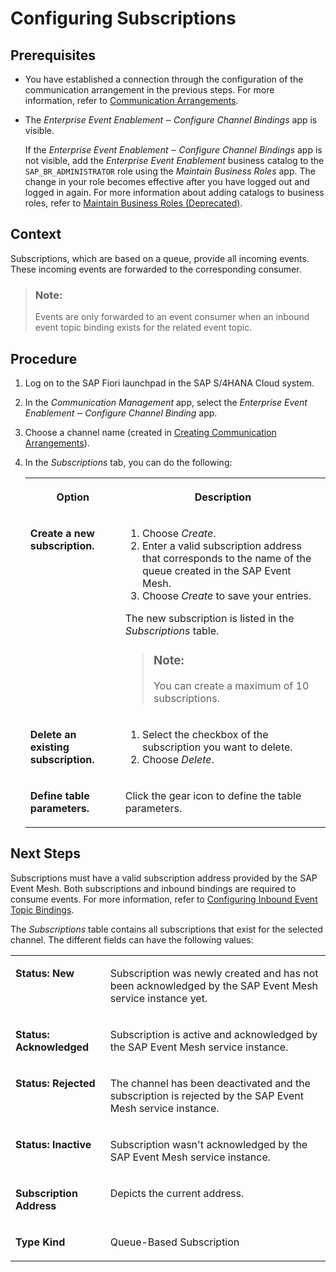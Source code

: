 <!-- loio1e9d11c61d57430aac86ced6500d752b -->

# Configuring Subscriptions



## Prerequisites

-   You have established a connection through the configuration of the communication arrangement in the previous steps. For more information, refer to [Communication Arrangements](communication-arrangements-2144420.md).

-   The *Enterprise Event Enablement ‒ Configure Channel Bindings* app is visible.

    If the *Enterprise Event Enablement ‒ Configure Channel Bindings* app is not visible, add the *Enterprise Event Enablement* business catalog to the `SAP_BR_ADMINISTRATOR` role using the *Maintain Business Roles* app. The change in your role becomes effective after you have logged out and logged in again. For more information about adding catalogs to business roles, refer to [Maintain Business Roles \(Deprecated\)](maintain-business-roles-deprecated-8980ad0.md).




## Context

Subscriptions, which are based on a queue, provide all incoming events. These incoming events are forwarded to the corresponding consumer.

> ### Note:  
> Events are only forwarded to an event consumer when an inbound event topic binding exists for the related event topic.



## Procedure

1.  Log on to the SAP Fiori launchpad in the SAP S/4HANA Cloud system.

2.  In the *Communication Management* app, select the *Enterprise Event Enablement ‒ Configure Channel Binding* app.

3.  Choose a channel name \(created in [Creating Communication Arrangements](creating-communication-arrangements-78ababb.md)\).

4.  In the *Subscriptions* tab, you can do the following:


    <table>
    <tr>
    <th valign="top">

    Option


    
    </th>
    <th valign="top">

    Description


    
    </th>
    </tr>
    <tr>
    <td valign="top">
    
    **Create a new subscription.**


    
    </td>
    <td valign="top">
    
    1.  Choose *Create*.
    2.  Enter a valid subscription address that corresponds to the name of the queue created in the SAP Event Mesh.
    3.  Choose *Create* to save your entries.

    The new subscription is listed in the *Subscriptions* table.

    > ### Note:  
    > You can create a maximum of 10 subscriptions.


    
    </td>
    </tr>
    <tr>
    <td valign="top">
    
    **Delete an existing subscription.**


    
    </td>
    <td valign="top">
    
    1.  Select the checkbox of the subscription you want to delete.
    2.  Choose *Delete*.


    
    </td>
    </tr>
    <tr>
    <td valign="top">
    
    **Define table parameters.**


    
    </td>
    <td valign="top">
    
    Click the gear icon to define the table parameters.


    
    </td>
    </tr>
    </table>
    



## Next Steps

Subscriptions must have a valid subscription address provided by the SAP Event Mesh. Both subscriptions and inbound bindings are required to consume events. For more information, refer to [Configuring Inbound Event Topic Bindings](configuring-inbound-event-topic-bindings-b62727d.md).

The *Subscriptions* table contains all subscriptions that exist for the selected channel. The different fields can have the following values:


<table>
<tr>
<td valign="top">

**Status: New**



</td>
<td valign="top">

Subscription was newly created and has not been acknowledged by the SAP Event Mesh service instance yet.



</td>
</tr>
<tr>
<td valign="top">

**Status: Acknowledged**



</td>
<td valign="top">

Subscription is active and acknowledged by the SAP Event Mesh service instance.



</td>
</tr>
<tr>
<td valign="top">

**Status: Rejected**



</td>
<td valign="top">

The channel has been deactivated and the subscription is rejected by the SAP Event Mesh service instance.



</td>
</tr>
<tr>
<td valign="top">

**Status: Inactive**



</td>
<td valign="top">

Subscription wasn't acknowledged by the SAP Event Mesh service instance.



</td>
</tr>
<tr>
<td valign="top">

**Subscription Address**



</td>
<td valign="top">

Depicts the current address.



</td>
</tr>
<tr>
<td valign="top">

**Type Kind**



</td>
<td valign="top">

Queue-Based Subscription



</td>
</tr>
</table>

